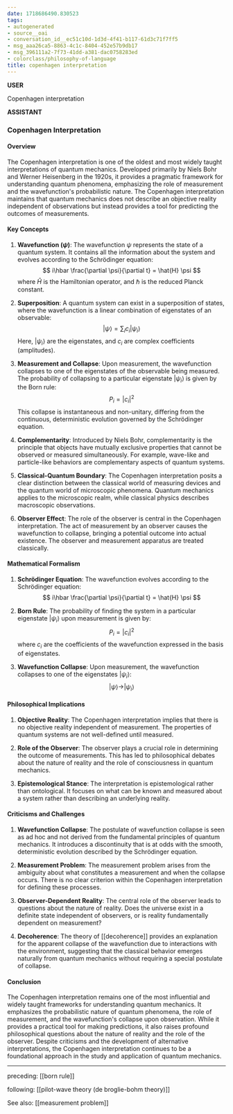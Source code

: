 ```yaml
---
date: 1718686490.830523
tags:
- autogenerated
- source__oai
- conversation_id__ec51c10d-1d3d-4f41-b117-61d3c71f7ff5
- msg_aaa26ca5-8863-4c1c-8404-452e57b9db17
- msg_396111a2-7f73-41dd-a381-dac0758283ed
- colorclass/philosophy-of-language
title: copenhagen interpretation
---
```


**USER**

Copenhagen interpretation


**ASSISTANT**

### Copenhagen Interpretation

#### Overview

The Copenhagen interpretation is one of the oldest and most widely taught interpretations of quantum mechanics. Developed primarily by Niels Bohr and Werner Heisenberg in the 1920s, it provides a pragmatic framework for understanding quantum phenomena, emphasizing the role of measurement and the wavefunction's probabilistic nature. The Copenhagen interpretation maintains that quantum mechanics does not describe an objective reality independent of observations but instead provides a tool for predicting the outcomes of measurements.

#### Key Concepts

1. **Wavefunction ($\psi$)**:
   The wavefunction $\psi$ represents the state of a quantum system. It contains all the information about the system and evolves according to the Schrödinger equation:
   $$ i\hbar \frac{\partial \psi}{\partial t} = \hat{H} \psi $$
   where $\hat{H}$ is the Hamiltonian operator, and $\hbar$ is the reduced Planck constant.

2. **Superposition**:
   A quantum system can exist in a superposition of states, where the wavefunction is a linear combination of eigenstates of an observable:
   $$ |\psi\rangle = \sum_i c_i |\psi_i\rangle $$
   Here, $|\psi_i\rangle$ are the eigenstates, and $c_i$ are complex coefficients (amplitudes).

3. **Measurement and Collapse**:
   Upon measurement, the wavefunction collapses to one of the eigenstates of the observable being measured. The probability of collapsing to a particular eigenstate $|\psi_i\rangle$ is given by the Born rule:
   $$ P_i = |c_i|^2 $$
   This collapse is instantaneous and non-unitary, differing from the continuous, deterministic evolution governed by the Schrödinger equation.

4. **Complementarity**:
   Introduced by Niels Bohr, complementarity is the principle that objects have mutually exclusive properties that cannot be observed or measured simultaneously. For example, wave-like and particle-like behaviors are complementary aspects of quantum systems.

5. **Classical-Quantum Boundary**:
   The Copenhagen interpretation posits a clear distinction between the classical world of measuring devices and the quantum world of microscopic phenomena. Quantum mechanics applies to the microscopic realm, while classical physics describes macroscopic observations.

6. **Observer Effect**:
   The role of the observer is central in the Copenhagen interpretation. The act of measurement by an observer causes the wavefunction to collapse, bringing a potential outcome into actual existence. The observer and measurement apparatus are treated classically.

#### Mathematical Formalism

1. **Schrödinger Equation**:
   The wavefunction evolves according to the Schrödinger equation:
   $$ i\hbar \frac{\partial \psi}{\partial t} = \hat{H} \psi $$

2. **Born Rule**:
   The probability of finding the system in a particular eigenstate $|\psi_i\rangle$ upon measurement is given by:
   $$ P_i = |c_i|^2 $$
   where $c_i$ are the coefficients of the wavefunction expressed in the basis of eigenstates.

3. **Wavefunction Collapse**:
   Upon measurement, the wavefunction collapses to one of the eigenstates $|\psi_i\rangle$:
   $$ |\psi\rangle \rightarrow |\psi_i\rangle $$

#### Philosophical Implications

1. **Objective Reality**:
   The Copenhagen interpretation implies that there is no objective reality independent of measurement. The properties of quantum systems are not well-defined until measured.

2. **Role of the Observer**:
   The observer plays a crucial role in determining the outcome of measurements. This has led to philosophical debates about the nature of reality and the role of consciousness in quantum mechanics.

3. **Epistemological Stance**:
   The interpretation is epistemological rather than ontological. It focuses on what can be known and measured about a system rather than describing an underlying reality.

#### Criticisms and Challenges

1. **Wavefunction Collapse**:
   The postulate of wavefunction collapse is seen as ad hoc and not derived from the fundamental principles of quantum mechanics. It introduces a discontinuity that is at odds with the smooth, deterministic evolution described by the Schrödinger equation.

2. **Measurement Problem**:
   The measurement problem arises from the ambiguity about what constitutes a measurement and when the collapse occurs. There is no clear criterion within the Copenhagen interpretation for defining these processes.

3. **Observer-Dependent Reality**:
   The central role of the observer leads to questions about the nature of reality. Does the universe exist in a definite state independent of observers, or is reality fundamentally dependent on measurement?

4. **Decoherence**:
   The theory of [[decoherence]] provides an explanation for the apparent collapse of the wavefunction due to interactions with the environment, suggesting that the classical behavior emerges naturally from quantum mechanics without requiring a special postulate of collapse.

#### Conclusion

The Copenhagen interpretation remains one of the most influential and widely taught frameworks for understanding quantum mechanics. It emphasizes the probabilistic nature of quantum phenomena, the role of measurement, and the wavefunction's collapse upon observation. While it provides a practical tool for making predictions, it also raises profound philosophical questions about the nature of reality and the role of the observer. Despite criticisms and the development of alternative interpretations, the Copenhagen interpretation continues to be a foundational approach in the study and application of quantum mechanics.


---

preceding: [[born rule]]  


following: [[pilot-wave theory (de broglie-bohm theory)]]

See also: [[measurement problem]]